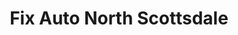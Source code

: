 ---
title: "Fix Auto North Scottsdale"
url: /scottsdale/fix-auto-north-scottsdale/
shop: Autowerkstatt
---